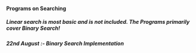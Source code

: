 #### Programs on Searching
##### Linear search is most basic and is not included. The Programs primarily cover Binary Search!

##### 22nd August :-  Binary Search Implementation
